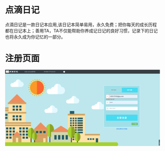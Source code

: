 # 点滴日记
点滴日记是一款日记本应用,该日记本简单易用，永久免费；把你每天的成长历程都在日记本上；善用TA，TA不仅能帮助你养成记日记的良好习惯，记录下的日记也将永久成为你记忆的一部分。
# 注册页面
![img](./DemoScreenshot/注册.png)
